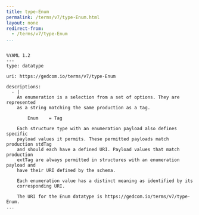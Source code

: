 ```yaml
---
title: type-Enum
permalink: /terms/v7/type-Enum.html
layout: none
redirect-from:
  - /terms/v7/type-Enum
...
```


```

%YAML 1.2
---
type: datatype

uri: https://gedcom.io/terms/v7/type-Enum

descriptions:
  - |
    An enumeration is a selection from a set of options. They are represented
    as a string matching the same production as a tag.
    
        Enum    = Tag
    
    Each structure type with an enumeration payload also defines specific
    payload values it permits. These permitted payloads match production stdTag
    and should each have a defined URI. Payload values that match production
    extTag are always permitted in structures with an enumeration payload and
    have their URI defined by the schema.
    
    Each enumeration value has a distinct meaning as identified by its
    corresponding URI.
    
    The URI for the Enum datatype is https://gedcom.io/terms/v7/type-Enum.
...

```
